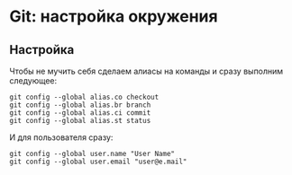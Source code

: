 # Git: настройка окружения

## Настройка

Чтобы не мучить себя сделаем алиасы на команды и сразу выполним следующее:

```shell
git config --global alias.co checkout
git config --global alias.br branch
git config --global alias.ci commit
git config --global alias.st status
```

И для пользователя сразу:

```shell
git config --global user.name "User Name"
git config --global user.email "user@e.mail"
```
